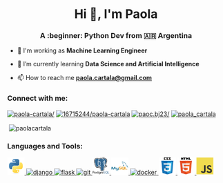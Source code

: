 <h1 align="center">Hi 👋, I'm Paola</h1>
<h3 align="center">A :beginner: Python Dev from 🇦🇷 Argentina</h3>

- :floppy_disk: I'm working as **Machine Learning Engineer**

- 🌱 I’m currently learning **Data Science and Artificial Intelligence**

- 📫 How to reach me **paola.cartala@gmail.com**

<h3 align="left">Connect with me:</h3>
<p align="left">
<a href="https://linkedin.com/in/paola-cartala/" target="blank"><img align="center" src="https://raw.githubusercontent.com/rahuldkjain/github-profile-readme-generator/master/src/images/icons/Social/linked-in-alt.svg" alt="paola-cartala/" height="30" width="40" /></a>
<a href="https://stackoverflow.com/users/16715244/paola-cartala" target="blank"><img align="center" src="https://raw.githubusercontent.com/rahuldkjain/github-profile-readme-generator/master/src/images/icons/Social/stack-overflow.svg" alt="16715244/paola-cartala" height="30" width="40" /></a>
<a href="https://instagram.com/paoc.bj23/" target="blank"><img align="center" src="https://raw.githubusercontent.com/rahuldkjain/github-profile-readme-generator/master/src/images/icons/Social/instagram.svg" alt="paoc.bj23/" height="30" width="40" /></a>
<a href="https://www.hackerrank.com/paola_cartala" target="blank"><img align="center" src="https://raw.githubusercontent.com/rahuldkjain/github-profile-readme-generator/master/src/images/icons/Social/hackerrank.svg" alt="paola_cartala" height="30" width="40" /></a>
</p>

<p>&nbsp;<img align="center" src="https://github-readme-stats.vercel.app/api?username=paolacartala&show_icons=true&theme=dark&title_color=ffffff&text_color=ffffff&bg_color=202865&locale=en" alt="paolacartala" /></p>

<h3 align="left">Languages and Tools:</h3>
<p align="left"> 
<a href="https://www.python.org" target="_blank"> <img src="https://raw.githubusercontent.com/devicons/devicon/master/icons/python/python-original.svg" alt="python" width="40" height="40"/> </a> 
<a href="https://www.djangoproject.com/" target="_blank"> <img src="https://icon-library.com/images/django-icon/django-icon-0.jpg" alt="django" width="40" height="40"/> </a> 
<a href="https://flask.palletsprojects.com/" target="_blank"> <img src="https://www.vectorlogo.zone/logos/pocoo_flask/pocoo_flask-icon.svg" alt="flask" width="40" height="40"/> </a> 
<a href="https://git-scm.com/" target="_blank"> <img src="https://www.vectorlogo.zone/logos/git-scm/git-scm-icon.svg" alt="git" width="40" height="40"/> </a>
<a href="https://www.postgresql.org" target="_blank"> <img src="https://raw.githubusercontent.com/devicons/devicon/master/icons/postgresql/postgresql-original-wordmark.svg" alt="postgresql" width="40" height="40"/> </a>
<a href="https://www.mysql.com/" target="_blank"> <img src="https://raw.githubusercontent.com/devicons/devicon/master/icons/mysql/mysql-original-wordmark.svg" alt="mysql" width="40" height="40"/> </a> 
<a href="https://www.docker.com" target="_blank"> <img src="https://experenta.com/wp-content/uploads/2020/10/docker-icon.png" alt="docker" width="40" height="40"/> </a>
<a href="https://www.w3schools.com/css/" target="_blank"> <img src="https://raw.githubusercontent.com/devicons/devicon/master/icons/css3/css3-original-wordmark.svg" alt="css3" width="40" height="40"/> </a>  
<a href="https://www.w3.org/html/" target="_blank"> <img src="https://raw.githubusercontent.com/devicons/devicon/master/icons/html5/html5-original-wordmark.svg" alt="html5" width="40" height="40"/> </a> 
<a href="https://developer.mozilla.org/en-US/docs/Web/JavaScript" target="_blank"> <img src="https://raw.githubusercontent.com/devicons/devicon/master/icons/javascript/javascript-original.svg" alt="javascript" width="40" height="40"/> </a> 

</p>

